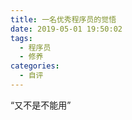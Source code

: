 ```yaml
---
title: 一名优秀程序员的觉悟
date: 2019-05-01 19:50:02
tags:
  - 程序员
  - 修养
categories: 
  - 自评
---
```


“又不是不能用”